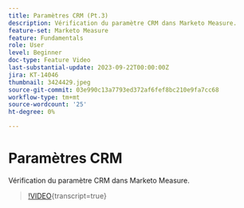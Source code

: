 ```yaml
---
title: Paramètres CRM (Pt.3)
description: Vérification du paramètre CRM dans Marketo Measure.
feature-set: Marketo Measure
feature: Fundamentals
role: User
level: Beginner
doc-type: Feature Video
last-substantial-update: 2023-09-22T00:00:00Z
jira: KT-14046
thumbnail: 3424429.jpeg
source-git-commit: 03e990c13a7793ed372af6fef8bc210e9fa7cc68
workflow-type: tm+mt
source-wordcount: '25'
ht-degree: 0%

---
```



# Paramètres CRM

Vérification du paramètre CRM dans Marketo Measure.

>[!VIDEO](https://video.tv.adobe.com/v/3424429/?learn=on){transcript=true}
